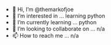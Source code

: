 - 👋 Hi, I’m @themarkofjoe
- 👀 I’m interested in ... learning python
- 🌱 I’m currently learning ... python
- 💞️ I’m looking to collaborate on ... n/a
- 📫 How to reach me ... n/a

<!---
themarkofjoe/themarkofjoe is a ✨ special ✨ repository because its `README.md` (this file) appears on your GitHub profile.
You can click the Preview link to take a look at your changes.
--->
